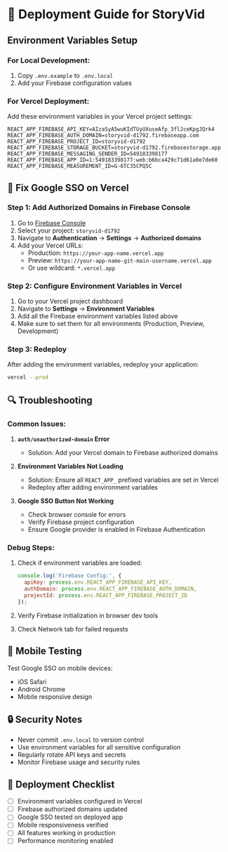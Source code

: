 # 🚀 Deployment Guide for StoryVid

## Environment Variables Setup

### For Local Development:
1. Copy `.env.example` to `.env.local`
2. Add your Firebase configuration values

### For Vercel Deployment:
Add these environment variables in your Vercel project settings:

```
REACT_APP_FIREBASE_API_KEY=AIzaSyA5wuKIdTUyUXuseAfp_3flJceKpgJQrk4
REACT_APP_FIREBASE_AUTH_DOMAIN=storyvid-d1792.firebaseapp.com
REACT_APP_FIREBASE_PROJECT_ID=storyvid-d1792
REACT_APP_FIREBASE_STORAGE_BUCKET=storyvid-d1792.firebasestorage.app
REACT_APP_FIREBASE_MESSAGING_SENDER_ID=549183398177
REACT_APP_FIREBASE_APP_ID=1:549183398177:web:b6bca429c71d61a0e7de60
REACT_APP_FIREBASE_MEASUREMENT_ID=G-6TC35CPQ5C
```

## 🔧 Fix Google SSO on Vercel

### Step 1: Add Authorized Domains in Firebase Console

1. Go to [Firebase Console](https://console.firebase.google.com/)
2. Select your project: `storyvid-d1792`
3. Navigate to **Authentication** → **Settings** → **Authorized domains**
4. Add your Vercel URLs:
   - Production: `https://your-app-name.vercel.app`
   - Preview: `https://your-app-name-git-main-username.vercel.app`
   - Or use wildcard: `*.vercel.app`

### Step 2: Configure Environment Variables in Vercel

1. Go to your Vercel project dashboard
2. Navigate to **Settings** → **Environment Variables**
3. Add all the Firebase environment variables listed above
4. Make sure to set them for all environments (Production, Preview, Development)

### Step 3: Redeploy

After adding the environment variables, redeploy your application:
```bash
vercel --prod
```

## 🔍 Troubleshooting

### Common Issues:

1. **`auth/unauthorized-domain` Error**
   - Solution: Add your Vercel domain to Firebase authorized domains

2. **Environment Variables Not Loading**
   - Solution: Ensure all `REACT_APP_` prefixed variables are set in Vercel
   - Redeploy after adding environment variables

3. **Google SSO Button Not Working**
   - Check browser console for errors
   - Verify Firebase project configuration
   - Ensure Google provider is enabled in Firebase Authentication

### Debug Steps:

1. Check if environment variables are loaded:
   ```javascript
   console.log('Firebase Config:', {
     apiKey: process.env.REACT_APP_FIREBASE_API_KEY,
     authDomain: process.env.REACT_APP_FIREBASE_AUTH_DOMAIN,
     projectId: process.env.REACT_APP_FIREBASE_PROJECT_ID
   });
   ```

2. Verify Firebase initialization in browser dev tools

3. Check Network tab for failed requests

## 📱 Mobile Testing

Test Google SSO on mobile devices:
- iOS Safari
- Android Chrome
- Mobile responsive design

## 🔒 Security Notes

- Never commit `.env.local` to version control
- Use environment variables for all sensitive configuration
- Regularly rotate API keys and secrets
- Monitor Firebase usage and security rules

## 🚀 Deployment Checklist

- [ ] Environment variables configured in Vercel
- [ ] Firebase authorized domains updated
- [ ] Google SSO tested on deployed app
- [ ] Mobile responsiveness verified
- [ ] All features working in production
- [ ] Performance monitoring enabled